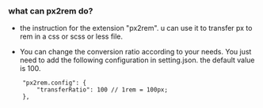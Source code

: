 <!--
 * @Author: xiaolong.qiu
 * @Date: 2019-12-22 11:59:12
 * @LastEditTime: 2020-03-05 15:28:17
 -->
### what can px2rem do?

- the instruction for the extension "px2rem". u can use it to transfer px to rem in a css or scss or less file.

- You can change the conversion ratio according to your needs. You just need to add the following configuration in setting.json. the default value is 100.
```
    "px2rem.config": {
        "transferRatio": 100 // 1rem = 100px;
    },
```